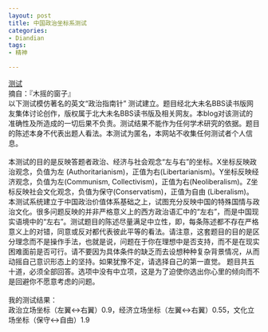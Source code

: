 ```yaml
---
layout: post
title: 中国政治坐标系测试
categories:
- Diandian
tags:
- 精神

---
```

<a href="http://blog.farmostwood.net/politics_bdwm" target="_blank">测试<br /></a>摘自：『木摇的窗子』
<br />以下测试模仿著名的英文“政治指南针” 测试建立。题目经北大未名BBS读书版网友集体讨论创作，版权属于北大未名BBS读书版及相关网友。本blog对该测试的准确性及所造成的一切后果不负责。测试结果不能作为任何学术研究的依据。题目的陈述本身不代表出题人看法。本测试为匿名，本网站不收集任何测试者个人信息。
<br />
<br />本测试的目的是反映答题者政治、经济与社会观念“左与右”的坐标。X坐标反映政治观念，负值为左 (Authoritarianism)，正值为右(Libertarianism)。Y坐标反映经济观念，负值为左(Communism, Collectivism)，正值为右(Neoliberalism)。Z坐标反映社会文化观念，负值为保守(Conservatism)，正值为自由 (Liberalism)。本测试系统建立于中国政治价值体系基础之上，试图充分反映中国的特殊国情与政治文化。很多问题反映的并非严格意义上的西方政治语汇中的“左右”，而是中国现实语境中的“左右”。测试题目的陈述尽量满足中立性，即，每条陈述都不存在严格意义上的对错，同意或反对都代表彼此平等的看法。请注意，这套题目的目的是区分理念而不是操作手法，也就是说，问题在于你在理想中是否支持，而不是在现实困难面前是否可行。请不要因为具体条件的缺乏而去设想种种复杂背景情况，从而动摇自己意识形态上的坚持。如果犹豫不定，请选择自己的第一直觉。 题目共五十道，必须全部回答。选项中没有中立项，这是为了迫使你选出你心里的倾向而不是回避你不愿意考虑的问题。
<br />
<br />我的测试结果：
<br />政治立场坐标（左翼&lt;-&gt;右翼）0.9，经济立场坐标（左翼&lt;-&gt;右翼）0.55，文化立场坐标（保守&lt;-&gt;自由）1.9